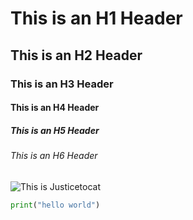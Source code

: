 # This is an H1 Header

## This is an H2 Header

### This is an H3 Header

#### This is an H4 Header

##### This is an H5 Header

###### This is an H6 Header

![This is Justicetocat](https://octodex.github.com/images/justicetocat.jpg)

```python
print("hello world")
```
